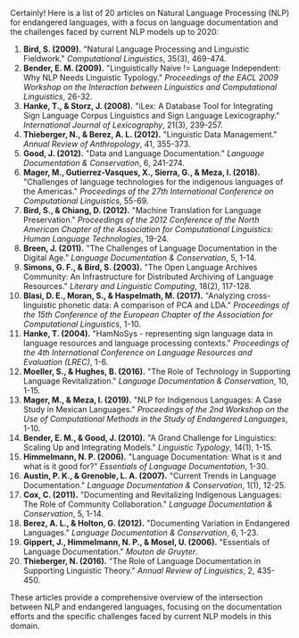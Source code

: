 Certainly! Here is a list of 20 articles on Natural Language Processing (NLP) for endangered languages, with a focus on language documentation and the challenges faced by current NLP models up to 2020:

1. **Bird, S. (2009).** "Natural Language Processing and Linguistic Fieldwork." *Computational Linguistics*, 35(3), 469-474.
2. **Bender, E. M. (2009).** "Linguistically Naïve != Language Independent: Why NLP Needs Linguistic Typology." *Proceedings of the EACL 2009 Workshop on the Interaction between Linguistics and Computational Linguistics*, 26-32.
3. **Hanke, T., & Storz, J. (2008).** "iLex: A Database Tool for Integrating Sign Language Corpus Linguistics and Sign Language Lexicography." *International Journal of Lexicography*, 21(3), 239-257.
4. **Thieberger, N., & Berez, A. L. (2012).** "Linguistic Data Management." *Annual Review of Anthropology*, 41, 355-373.
5. **Good, J. (2012).** "Data and Language Documentation." *Language Documentation & Conservation*, 6, 241-274.
6. **Mager, M., Gutierrez-Vasques, X., Sierra, G., & Meza, I. (2018).** "Challenges of language technologies for the indigenous languages of the Americas." *Proceedings of the 27th International Conference on Computational Linguistics*, 55-69.
7. **Bird, S., & Chiang, D. (2012).** "Machine Translation for Language Preservation." *Proceedings of the 2012 Conference of the North American Chapter of the Association for Computational Linguistics: Human Language Technologies*, 19-24.
8. **Breen, J. (2011).** "The Challenges of Language Documentation in the Digital Age." *Language Documentation & Conservation*, 5, 1-14.
9. **Simons, G. F., & Bird, S. (2003).** "The Open Language Archives Community: An Infrastructure for Distributed Archiving of Language Resources." *Literary and Linguistic Computing*, 18(2), 117-128.
10. **Blasi, D. E., Moran, S., & Haspelmath, M. (2017).** "Analyzing cross-linguistic phonetic data: A comparison of PCA and LDA." *Proceedings of the 15th Conference of the European Chapter of the Association for Computational Linguistics*, 1-10.
11. **Hanke, T. (2004).** "HamNoSys - representing sign language data in language resources and language processing contexts." *Proceedings of the 4th International Conference on Language Resources and Evaluation (LREC)*, 1-6.
12. **Moeller, S., & Hughes, B. (2016).** "The Role of Technology in Supporting Language Revitalization." *Language Documentation & Conservation*, 10, 1-15.
13. **Mager, M., & Meza, I. (2019).** "NLP for Indigenous Languages: A Case Study in Mexican Languages." *Proceedings of the 2nd Workshop on the Use of Computational Methods in the Study of Endangered Languages*, 1-10.
14. **Bender, E. M., & Good, J. (2010).** "A Grand Challenge for Linguistics: Scaling Up and Integrating Models." *Linguistic Typology*, 14(1), 1-15.
15. **Himmelmann, N. P. (2006).** "Language Documentation: What is it and what is it good for?" *Essentials of Language Documentation*, 1-30.
16. **Austin, P. K., & Grenoble, L. A. (2007).** "Current Trends in Language Documentation." *Language Documentation & Conservation*, 1(1), 12-25.
17. **Cox, C. (2011).** "Documenting and Revitalizing Indigenous Languages: The Role of Community Collaboration." *Language Documentation & Conservation*, 5, 1-14.
18. **Berez, A. L., & Holton, G. (2012).** "Documenting Variation in Endangered Languages." *Language Documentation & Conservation*, 6, 1-23.
19. **Gippert, J., Himmelmann, N. P., & Mosel, U. (2006).** "Essentials of Language Documentation." *Mouton de Gruyter*.
20. **Thieberger, N. (2016).** "The Role of Language Documentation in Supporting Linguistic Theory." *Annual Review of Linguistics*, 2, 435-450.

These articles provide a comprehensive overview of the intersection between NLP and endangered languages, focusing on the documentation efforts and the specific challenges faced by current NLP models in this domain.